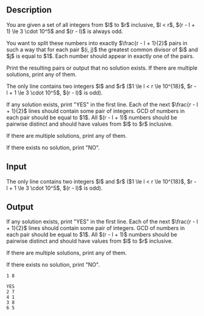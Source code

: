 ## Description

<div><p>You are given a set of all integers from $l$ to $r$ inclusive, $l &lt; r$, $(r - l + 1) \le 3 \cdot 10^5$ and $(r - l)$ is always odd.</p><p>You want to split these numbers into exactly $\frac{r - l + 1}{2}$ pairs in such a way that for each pair $(i, j)$ the greatest common divisor of $i$ and $j$ is equal to $1$. Each number should appear in exactly one of the pairs.</p><p>Print the resulting pairs or output that no solution exists. If there are multiple solutions, print any of them.</p></div><div class="input-specification"><p>The only line contains two integers $l$ and $r$ ($1 \le l &lt; r \le 10^{18}$, $r - l + 1 \le 3 \cdot 10^5$, $(r - l)$ is odd).</p></div><div class="output-specification"><p>If any solution exists, print "<span class="tex-font-style-tt">YES</span>" in the first line. Each of the next $\frac{r - l + 1}{2}$ lines should contain some pair of integers. <span class="tex-font-style-it">GCD</span> of numbers in each pair should be equal to $1$. All $(r - l + 1)$ numbers should be pairwise distinct and should have values from $l$ to $r$ inclusive.</p><p>If there are multiple solutions, print any of them.</p><p>If there exists no solution, print "<span class="tex-font-style-tt">NO</span>".</p></div>

## Input

<p>The only line contains two integers $l$ and $r$ ($1 \le l &lt; r \le 10^{18}$, $r - l + 1 \le 3 \cdot 10^5$, $(r - l)$ is odd).</p>

## Output

<p>If any solution exists, print "<span class="tex-font-style-tt">YES</span>" in the first line. Each of the next $\frac{r - l + 1}{2}$ lines should contain some pair of integers. <span class="tex-font-style-it">GCD</span> of numbers in each pair should be equal to $1$. All $(r - l + 1)$ numbers should be pairwise distinct and should have values from $l$ to $r$ inclusive.</p><p>If there are multiple solutions, print any of them.</p><p>If there exists no solution, print "<span class="tex-font-style-tt">NO</span>".</p>





```input1
1 8

```




```output1
YES
2 7
4 1
3 8
6 5

```


